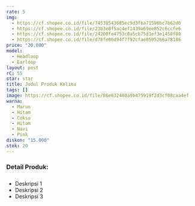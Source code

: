 ```yaml
---
rate: 5
img:
  - https://cf.shopee.co.id/file/74530543685ec9d3fba71596bc7b62d0
  - https://cf.shopee.co.id/file/23b3e8f5ac4ef1439a69ee852c6ccfe6
  - https://cf.shopee.co.id/file/24200fe4753c8a5cb75d1ef3e1458f08
  - https://cf.shopee.co.id/file/d78fe06d94f7f92cfae0505266a78186
price: "20.000"
model:
  - Headloop
  - Earloop
layout: post
rC: 55
star: star
title: Judul Produk Kelima
tags: []
image: https://cf.shopee.co.id/file/86e632480a9b475919f2d3cf08caa4ef
warna:
  - Marun
  - Hitam
  - Coksu
  - Hitam
  - Navi
  - Pink
diskon: "15.000"
stok: 20
---
```

<h3 style="font-size: revert;padding-bottom: 10px;">Detail Produk:</h3>
<ul>
<li>Deskripsi 1</li>
<li>Deskripsi 2</li>
<li>Deskripsi 3</li>
</ul>